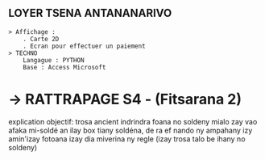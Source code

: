 
## LOYER TSENA ANTANANARIVO
    > Affichage : 
        . Carte 2D
        . Ecran pour effectuer un paiement
    > TECHNO
        Langague : PYTHON
        Base : Access Microsoft


# -> RATTRAPAGE S4 - (Fitsarana 2)

explication 
    objectif: trosa ancient indrindra foana no soldeny mialo zay vao afaka mi-soldé an ilay box tiany soldéna, de ra ef nando ny ampahany izy amin'izay fotoana izay dia miverina ny regle (izay trosa talo be ihany no soldeny) 